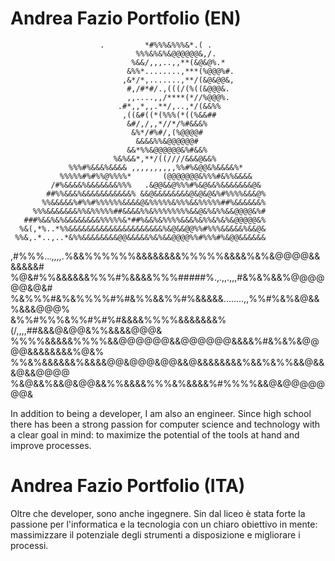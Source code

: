 # Andrea Fazio Portfolio (EN)

                        .         *#%%%&%%%&*.( .                             
                                %%%&%&%&@@@@@@&,/.                            
                               %&&/,,,..,,**(&@&@%.*                          
                              &%%*........,***(%@@@%#.                        
                             ,&*/*,.......,**/(&@&@@&,                        
                              #,/#*#/.,(((/(%((&@@@&.                         
                              ,,....,,/****(*//%@@@%.                         
                            .#*,,*,,.**/,..,*/(&&%%                           
                             ,((&#((*(%%%(*((%&&##                            
                              &#/,/,,*//*/%#&&&%                              
                               &%*/#%#/,(%@@@@#                               
                                &&&&%%&@@@@@@#                                
                              &&*%%&@@@@@@&%#&&%                              
                           %&%&&*,**/((////&&&@&&%                            
                 %%%#%&&&%&&&& ,,,,,,,,,,%%#%&@@&%&&&&%*                      
               %%%%%#%#%%@%%%%*       (@@@@@@@&%%%#&%%&&&&                    
             /#%&&&&%&&&&&&&%%%   .&@@&&@%%%#%&@&&%&&&&&&&@&                  
            ##%%&&&%&&&&&&&&&&&% &&@&&&&&&&&@&@&@&%#%%%%&&&@%                 
           %%&&&&&%#%%#%%%%%%&&&&@&%%%%%&%%%&&%%%%%##%&&&&&&%                 
         %%%&&&&&&&%%&%%%%%##&&&&%%&%%%%%%%%&&@&%&%%&&@@@@&%#                 
       ###%&&%&%&&&&&&&&%%%%%&*##%&&%&%%%%&&&%&%%&%&%&@@@@@&%                 
      %&(,*%..*%%&&&&&&&&&&&&&&&&&&&&&%&@&&@@%%#%%%&&&&&%&&@&                 
     %%&,.*..,..*&%%&&&&&&&&@@&&&&&%&%&&@@@@%%#%%%#%&@@&&&&&&                 
   ,#%%%..*.,,,,.*%&&%%%%%%&&&&&&&&%%%%%&&&&%&%&@@@@&&&&&&&#                  
  %@&#%%&&&&&&%%%#%&&&&%%%#####%.,.,,.,,,#&%&%&&%@@@@@@&@&#                   
 %&%%%#&%&%%%%#%#&%%&&%%#%&&&&&........,,%%#%&%&@&&%&&&@@@%                   
 &%%#%%%&%%#%#%#&&&&%%%%&&&&&&&%(/,,,,##&&&@&@@&%%&&&&@@@&                    
  %%%%&&&&&%%%%&&@@@@@@&&@@@@@@&&&&%#&%&%&@@@@&&&&&&&&%@&%                    
  %%&%&&&&&&%&&&&@@&@@@&@@&&@&&&&&&&&%&&%&%%&&@&&&@&&@@@@                     
          %&@&&%&&@&@@&&%%&&&&%%%&%&&&&%#%%%%&&@&@@@@@@@&                     

In addition to being a developer, I am also an engineer. Since high school there has been a strong passion for computer science and technology with a clear goal in mind: to maximize the potential of the tools at hand and improve processes.


# Andrea Fazio Portfolio (ITA)

Oltre che developer, sono anche ingegnere. Sin dal liceo è stata forte la passione per l'informatica e la tecnologia con un chiaro obiettivo in mente: massimizzare il potenziale degli strumenti a disposizione e migliorare i processi.
